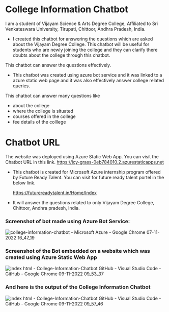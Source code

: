 <h1>College Information Chatbot</h1>
   
   I am a student of Vijayam Science & Arts Degree College, Affiliated to Sri Venkateswara University, Tirupati, Chittoor, Andhra Pradesh, India.  
   
   - I created this chatbot for answering the questions which are asked about the Vijayam Degree College.  This chatbot will be useful for students who are newly joining the college and they can clarify there doubts about the college through this chatbot.  
   
   
   This chatbot can answer the questions effectively.
   
  -  This chatbot was created using azure bot service and it was linked to a azure static web page and it was also effectively answer college related queries.

This chatbot can answer many questions like 
- about the college
- where the college is situated
- courses offered in the college
- fee details of the colllege

<h1>Chatbot URL</h1>

The website was deployed using Azure Static Web App.  You can visit the Chatbot URL in this link.
https://icy-grass-0eb784010.2.azurestaticapps.net

- This chatbot is created for Microsoft Azure internship program offered by  Future Ready Talent.  You can visit for future ready talent portel in the below link.
  
     https://futurereadytalent.in/Home/Index 

- It will answer the questions related to only Vijayam Degree College, Chittoor, Andhra pradesh, India.

<h3>Screenshot of bot made using Azure Bot Service:</h3>

![college-information-chatbot - Microsoft Azure - Google Chrome 07-11-2022 16_47_19](https://user-images.githubusercontent.com/110437202/200300801-d2a55a56-be8b-4836-900f-acdef8bee81e.png)


<h3>Screenshot of the Bot embedded on a website which was created using Azure Static Web App</h3>

![index html - College-Information-Chatbot  GitHub  - Visual Studio Code - GitHub - Google Chrome 09-11-2022 09_53_37](https://user-images.githubusercontent.com/110437202/200738825-a429a452-3044-46f0-b9c9-fcbdd07a8586.png)



<h3>And here is the output of the College Information Chatbot</h3>

![index html - College-Information-Chatbot  GitHub  - Visual Studio Code - GitHub - Google Chrome 09-11-2022 09_57_46](https://user-images.githubusercontent.com/110437202/200738985-0242221e-c43d-4ee5-b4b5-099d45c06a30.png)

